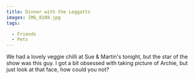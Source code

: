 ```yaml
---
title: Dinner with the Leggatts
images: IMG_8288.jpg
tags:

  - Friends
  - Pets
---
```

We had a lovely veggie chilli at Sue & Martin's tonight, but the star of the show was this guy. I got a bit obsessed with taking picture of Archie, but just look at that face, how could you not?